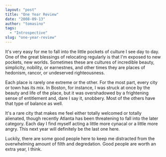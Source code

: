 ```yaml
---
layout: "post"
title: "One Year Review"
date: "2008-09-13"
author: "tomasino"
tags:
  - "Introspective"
slug: "one-year-review"
---
```


It's very easy for me to fall into the little pockets of culture I see
day to day. One of the great blessings of relocating regularly is that
I'm exposed to new pockets, new worlds. Sometimes these are cultures of
incredible beauty, simplicity, nobility, or earnestnes, and other times
they are places of hedonism, rancor, or undeserved righteousness.

Each place is rarely one extreme or the other. For the most part, every
city or town has its mix. In Boston, for instance, I was struck at once
by the beauty and life of the place, but it was overshadowed by a
frightening sense of entitlement and, dare I say it, snobbery. Most of
the others have that type of balance as well.

It's a rare city that makes me feel either totally welcomed or totally
alienated, though recently Atlanta has been threatening to fall into the
later category. Each day I find myself acting a little more cynacal or a
little more angry. This next year will definitely be the last one here.

Luckily, there are some good people here to keep me distracted from the
overwhelming amount of filth and degredation. Good people are worth an
extra year, I think.
